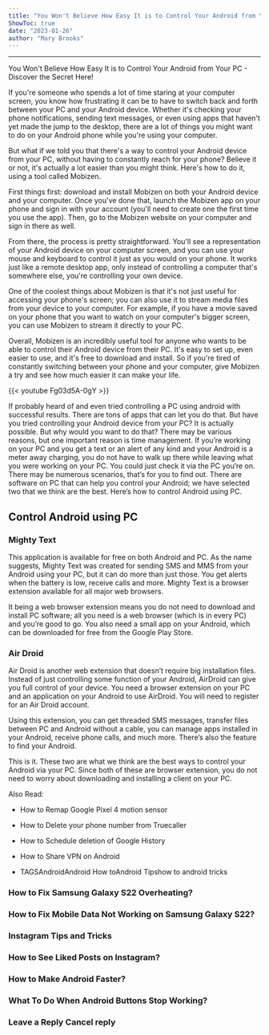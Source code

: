 ```yaml
---
title: "You Won't Believe How Easy It is to Control Your Android from Your PC - Discover the Secret Here!"
ShowToc: true 
date: "2023-01-26"
author: "Mary Brooks"
---
```

*****
You Won't Believe How Easy It is to Control Your Android from Your PC - Discover the Secret Here!

If you're someone who spends a lot of time staring at your computer screen, you know how frustrating it can be to have to switch back and forth between your PC and your Android device. Whether it's checking your phone notifications, sending text messages, or even using apps that haven't yet made the jump to the desktop, there are a lot of things you might want to do on your Android phone while you're using your computer.

But what if we told you that there's a way to control your Android device from your PC, without having to constantly reach for your phone? Believe it or not, it's actually a lot easier than you might think. Here's how to do it, using a tool called Mobizen.

First things first: download and install Mobizen on both your Android device and your computer. Once you've done that, launch the Mobizen app on your phone and sign in with your account (you'll need to create one the first time you use the app). Then, go to the Mobizen website on your computer and sign in there as well.

From there, the process is pretty straightforward. You'll see a representation of your Android device on your computer screen, and you can use your mouse and keyboard to control it just as you would on your phone. It works just like a remote desktop app, only instead of controlling a computer that's somewhere else, you're controlling your own device.

One of the coolest things about Mobizen is that it's not just useful for accessing your phone's screen; you can also use it to stream media files from your device to your computer. For example, if you have a movie saved on your phone that you want to watch on your computer's bigger screen, you can use Mobizen to stream it directly to your PC.

Overall, Mobizen is an incredibly useful tool for anyone who wants to be able to control their Android device from their PC. It's easy to set up, even easier to use, and it's free to download and install. So if you're tired of constantly switching between your phone and your computer, give Mobizen a try and see how much easier it can make your life.

{{< youtube Fg03d5A-0gY >}} 



If probably heard of and even tried controlling a PC using android with successful results. There are tons of apps that can let you do that. But have you tried controlling your Android device from your PC? It is actually possible. But why would you want to do that? There may be various reasons, but one important reason is time management. If you’re working on your PC and you get a text or an alert of any kind and your Android is a meter away charging, you do not have to walk up there while leaving what you were working on your PC. You could just check it via the PC you’re on. There may be numerous scenarios, that’s for you to find out. There are software on PC that can help you control your Android; we have selected two that we think are the best. Here’s how to control Android using PC.
 
## Control Android using PC
 
### Mighty Text
 
This application is available for free on both Android and PC. As the name suggests, Mighty Text was created for sending SMS and MMS from your Android using your PC, but it can do more than just those. You get alerts when the battery is low, receive calls and more. Mighty Text is a browser extension available for all major web browsers.
 

 
It being a web browser extension means you do not need to download and install PC software; all you need is a web browser (which is in every PC) and you’re good to go. You also need a small app on your Android, which can be downloaded for free from the Google Play Store.
 
### Air Droid
 
Air Droid is another web extension that doesn’t require big installation files. Instead of just controlling some function of your Android, AirDroid can give you full control of your device. You need a browser extension on your PC and an application on your Android to use AirDroid. You will need to register for an Air Droid account.
 
Using this extension, you can get threaded SMS messages, transfer files between PC and Android without a cable, you can manage apps installed in your Android, receive phone calls, and much more. There’s also the feature to find your Android.
 
This is it. These two are what we think are the best ways to control your Android via your PC. Since both of these are browser extension, you do not need to worry about downloading and installing a client on your PC.
 
Also Read:
 
- How to Remap Google Pixel 4 motion sensor
 - How to Delete your phone number from Truecaller
 - How to Schedule deletion of Google History
 - How to Share VPN on Android

 
- TAGSAndroidAndroid How toAndroid Tipshow to android tricks

 
### How to Fix Samsung Galaxy S22 Overheating?
 
### How to Fix Mobile Data Not Working on Samsung Galaxy S22?
 
### Instagram Tips and Tricks
 
### How to See Liked Posts on Instagram?
 
### How to Make Android Faster?
 
### What To Do When Android Buttons Stop Working?
 
### Leave a Reply Cancel reply





